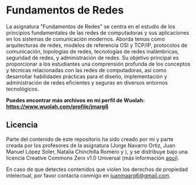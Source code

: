 # Fundamentos de Redes

La asignatura "Fundamentos de Redes" se centra en el estudio de los principios fundamentales de las redes de computadoras y sus aplicaciones en los sistemas de comunicación modernos. Aborda temas como arquitecturas de redes, modelos de referencia OSI y TCP/IP, protocolos de comunicación, topologías de redes, tecnologías de redes inalámbricas, seguridad de redes, y administración de redes. Su objetivo principal es proporcionar a los estudiantes una comprensión profunda de los conceptos y técnicas relacionadas con las redes de computadoras, así como desarrollar habilidades prácticas para el diseño, implementación y administración de redes eficientes y seguras en diversos entornos tecnológicos.

**Puedes encontrar más archivos en mi perfil de Wuolah: https://www.wuolah.com/profile/jmarg6**

## Licencia

Parte del contenido de este repositorio ha sido creado por mí y parte creada por los profesores de la asignatura (Jorge Navarro Ortiz, Juan Manuel López Soler, Natalia Chinchilla Romero y ), y se distribuye bajo una licencia Creative Commons Zero v1.0 Universal (más información [aquí](https://github.com/juanmaarg6/FR/blob/main/LICENSE)).

En caso de que detectes contenidos que violen los derechos de propiedad intelectual, por favor contacta conmigo en juanmaarg6@gmail.com.
